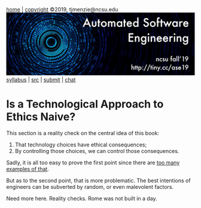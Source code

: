 <a name=top>&nbsp;<p> </a>
[home](http://tiny.cc/ase19#top) | 
[copyright](https://github.com/txt/ase19/blob/master/LICENSE.md#top) &copy;2019, tjmenzie&commat;ncsu.edu 
<br> [<img width=900 src="https://raw.githubusercontent.com/txt/ase19/master/etc/img/banner.png">](http://tiny.cc/ase19)<br> 
[syllabus](https://github.com/txt/ase19/blob/master/syllabus.md#top) | 
[src](http://menzies.us/fun) | 
[submit](http://tiny.cc/ase19give) | 
[chat](https://ase19.slack.com/) 

# Is a Technological Approach to Ethics Naive?

This section is a reality check on the central idea of this book:

1. That technology choices have ethical consequences;
2. By controlling those choices, we can control those consequences.

Sadly, it is all too easy to prove the first point since there are
[too many examples of that](overview.md#ethics-is-a-real-problem).

But as to the second point, that is more problematic.  The best
intentions of engineers can be subverted  by random, or even
malevolent  factors.

Need more here. Reality checks. Rome was not built in a day.
